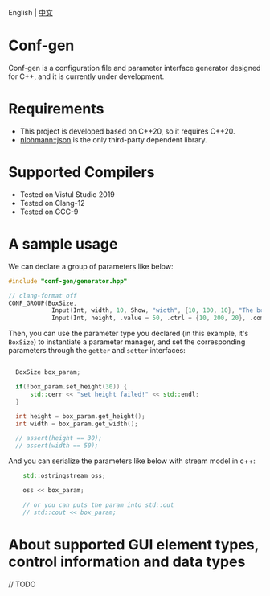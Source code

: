 English | [中文](README.zh-cn.md)

# Conf-gen

Conf-gen is a configuration file and parameter interface generator designed for C++, and it is currently under development. 

# Requirements
- This project is developed based on C++20, so it requires C++20.
- [nlohmann::json](https://github.com/nlohmann/json/) is the only third-party dependent library.

# Supported Compilers
- Tested on Vistul Studio 2019
- Tested on Clang-12
- Tested on GCC-9

# A sample usage

We can declare a group of parameters like below:
```cpp
#include "conf-gen/generator.hpp"

// clang-format off
CONF_GROUP(BoxSize,
            Input(Int, width, 10, Show, "width", {10, 100, 10}, "The box width, should be multiple of 10 in [10, 100]"),
            Input(Int, height, .value = 50, .ctrl = {10, 200, 20}, .comment = "box's height"));

```

Then, you can use the parameter type you declared (in this example, it's `BoxSize`) to instantiate a parameter manager, and set the corresponding parameters through the `getter` and `setter` interfaces: 
```cpp

  BoxSize box_param;

  if(!box_param.set_height(30)) {
      std::cerr << "set height failed!" << std::endl;
  }

  int height = box_param.get_height();
  int width = box_param.get_width();

  // assert(height == 30);
  // assert(width == 50);
```

And you can serialize the parameters like below with stream model in c++: 
```cpp
    std::ostringstream oss;

    oss << box_param;

    // or you can puts the param into std::out
    // std::cout << box_param;
```

# About supported GUI element types, control information and data types 

// TODO
